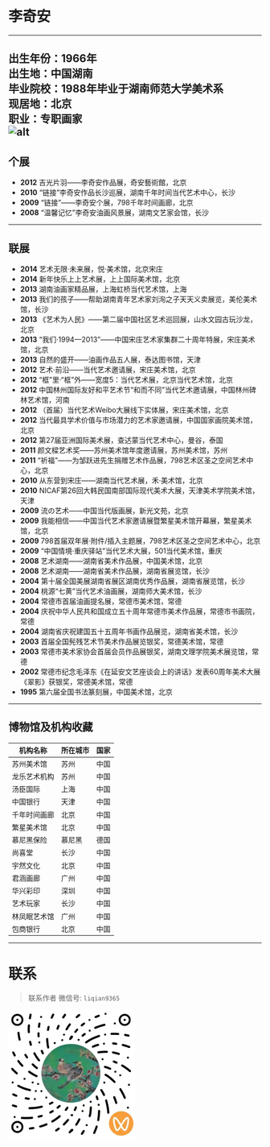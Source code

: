 # 李奇安
---

**出生年份**：1966年  
**出生地**：中国湖南  
**毕业院校**：1988年毕业于湖南师范大学美术系  
**现居地**：北京  
**职业**：专职画家  
![alt](https://cdn.jsdelivr.net/gh/Noah-Li2012/LiQiAnStudio1@main/box.jpg)
---

## 个展  

- **2012** 吉光片羽——李奇安作品展，奇安藝術館，北京  
- **2010** “链接”李奇安作品长沙巡展，湖南千年时间当代艺术中心，长沙  
- **2009** “链接”——李奇安个展，798千年时间画廊，北京  
- **2008** “温馨记忆”李奇安油画风景展，湖南文艺家会馆，长沙  

---

## 联展  

- **2014** 艺术无限·未来展，悦·美术馆，北京宋庄  
- **2014** 新年快乐上上艺术展，上上国际美术馆，北京  
- **2013** 湖南油画家精品展，上海虹桥当代艺术馆，上海  
- **2013** 我们的孩子——帮助湖南青年艺术家刘洵之子天天义卖展览，美伦美术馆，长沙  
- **2013** 《艺术为人民》——第二届中国社区艺术巡回展，山水文园古玩沙龙，北京  
- **2013** “我们·1994—2013”——中国宋庄艺术家集群二十周年特展，宋庄美术馆，北京  
- **2013** 自然的盛开——油画作品五人展，泰达图书馆，天津  
- **2012** 艺术·前沿——当代艺术邀请展，宋庄美术馆，北京  
- **2012** “框”里·“框”外——宽度5：当代艺术展，北京当代艺术馆，北京  
- **2012** 中国林州国际友好和平艺术节“和而不同”当代艺术邀请展，中国林州碑林艺术馆，河南  
- **2012** （首届）当代艺术Weibo大展线下实体展，宋庄美术馆，北京  
- **2012** 当代最具学术价值与市场潜力的艺术家邀请展，中国国家画院美术馆，北京  
- **2012** 第27届亚洲国际美术展，查迖蒙当代艺术中心，曼谷，泰国  
- **2011** 颜文樑艺术奖——苏州美术馆年度邀请展，苏州美术馆，苏州  
- **2011** “祈福”——为邹跃进先生捐赠艺术作品展，798艺术区圣之空间艺术中心，北京  
- **2010** 从东营到宋庄——湖南当代艺术展，禾·美术馆，北京  
- **2010** NICAF第26回大韩民国南部国际现代美术大展，天津美术学院美术馆，天津  
- **2009** 流の艺术——中国当代版画展，新光文苑，北京  
- **2009** 我能相信——中国当代艺术家邀请展暨繁星美术馆开幕展，繁星美术馆，北京  
- **2009** 798首届双年展·附件/插入主题展，798艺术区圣之空间艺术中心，北京  
- **2009** “中国情境·重庆驿站”当代艺术大展，501当代美术馆，重庆  
- **2008** 艺术湖南——湖南省美术作品展，中国美术馆，北京  
- **2008** 艺术湖南——湖南省美术作品展，湖南省展览馆，长沙  
- **2004** 第十届全国美展湖南省展区湖南优秀作品展，湖南省展览馆，长沙  
- **2004** 桃源“七黄”当代艺术油画展，湖南师大美术馆，长沙  
- **2004** 常德市首届油画提名展，常德市美术馆，常德  
- **2004** 庆祝中华人民共和国成立五十周年常德市美术作品展，常德市书画院，常德  
- **2004** 湖南省庆祝建国五十五周年书画作品展览，湖南省美术馆，长沙  
- **2003** 首届全国髡残艺术节美术作品展览银奖，常德美术馆，常德  
- **2003** 常德市美术家协会首届会员作品展银奖，湖南文理学院美术展览馆，常德  
- **2002** 常德市纪念毛泽东《在延安文艺座谈会上的讲话》发表60周年美术大展《翠影》获银奖，常德美术馆，常德  
- **1995** 第六届全国书法篆刻展，中国美术馆，北京  

---

## 博物馆及机构收藏

| 机构名称 | 所在城市 | 国家 |
|-----------|------------|-----|
| 苏州美术馆 | 苏州 | 中国 |
| 龙乐艺术机构 | 苏州 | 中国 |
| 汤臣国际 | 上海 | 中国 |
| 中国银行 | 天津 | 中国 |
| 千年时间画廊 | 北京 | 中国 |
| 繁星美术馆 | 北京 | 中国 |
| 慕尼黑保险 | 慕尼黑 | 德国 |
| 尚喜堂 | 长沙 | 中国 |
| 宇然文化 | 北京 | 中国 |
| 君涵画廊 | 广州 | 中国 |
| 华兴彩印 | 深圳 | 中国 |
| 艺术玩家 | 长沙 | 中国 |
| 林凤眠艺术馆 | 广州 | 中国 |
| 包商银行 | 北京 | 中国 |


---
# 联系
> 联系作者
> 微信号: `liqian9365`

![channelqrcode](channelsqr.png)